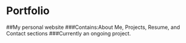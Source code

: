 # Portfolio
##My personal website
###Contains:About Me, Projects, Resume, and Contact sections
###Currently an ongoing project.
